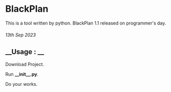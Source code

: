 # BlackPlan
This is a tool written by python. BlackPlan 1.1 released on programmer's day.
###### 13th Sep 2023
## __Usage : __
Download Project.

Run __\_\_init\_\_.py__.

Do your works.
